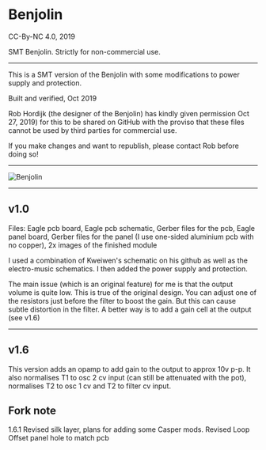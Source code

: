 # Benjolin

CC-By-NC 4.0, 2019

SMT Benjolin. Strictly for non-commercial use.

- - - -

This is a SMT version of the Benjolin with some modifications to power supply and protection.

Built and verified, Oct 2019

Rob Hordijk (the designer of the Benjolin) has kindly given permission Oct 27, 2019) for this to be shared on GitHub with the proviso that these files cannot be used by third parties for commercial use.

If you make changes and want to republish, please contact Rob before doing so!

- - - -

![Benjolin](https://github.com/forestcaver/Benjolin/blob/master/569-modular_benjolin.jpg)

- - - -

## v1.0 ##

Files: Eagle pcb board, Eagle pcb schematic, Gerber files for the pcb, Eagle panel board, Gerber files for the panel (I use one-sided aluminium pcb with no copper), 2x images of the finished module

I used a combination of Kweiwen's schematic on his github as well as the electro-music schematics. I then added the power supply and protection.

The main issue (which is an original feature) for me is that the output volume is quite low. This is true of the original design. You can adjust one of the resistors just before the filter to boost the gain. But this can cause subtle distortion in the filter. A better way is to add a gain cell at the output (see v1.6)

- - - -

## v1.6 ##

This version adds an opamp to add gain to the output to approx 10v p-p. It also normalises T1 to osc 2 cv input
(can still be attenuated with the pot), normalises T2 to osc 1 cv and T2 to filter cv input.

## Fork note ##
1.6.1 Revised silk layer, plans for adding some Casper mods. Revised Loop Offset panel hole to match pcb


